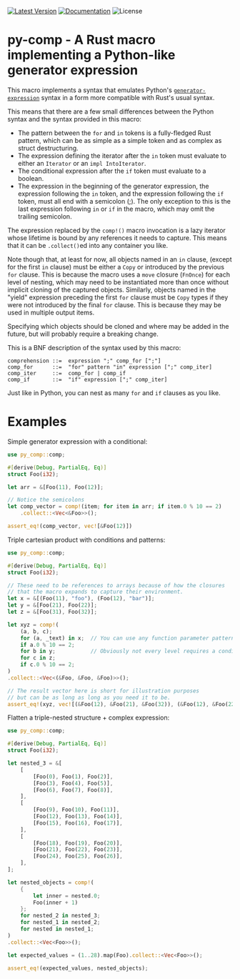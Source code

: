 [![Latest Version]][crates.io] [![Documentation]][docs.rs] ![License]

[crates.io]: https://crates.io/crates/py-comp
[Latest Version]: https://img.shields.io/crates/v/py-comp.svg
[Documentation]: https://docs.rs/py-comp/badge.svg
[docs.rs]: https://docs.rs/py-comp
[License]: https://img.shields.io/crates/l/py-comp.svg

py-comp - A Rust macro implementing a Python-like generator expression
=======

This macro implements a syntax that emulates Python's
[`generator-expression`] syntax in a form more compatible with Rust's
usual syntax.

This means that there are a few small differences between the Python syntax
and the syntax provided in this macro:

* The pattern between the `for` and `in` tokens is a fully-fledged
  Rust pattern, which can be as simple as a simple token and as complex
  as struct destructuring.
* The expression defining the iterator after the `in` token
  must  evaluate to either an `Iterator` or an `impl IntoIterator`.
* The conditional expression after the `if` token must evaluate to
  a boolean.
* The expression in the beginning of the generator expression,
  the expression following the `in` token, and the expression following
  the `if` token, must all end with a semicolon (;). The only exception
  to this is the last expression following `in` or `if` in the macro,
  which may omit the trailing semicolon.

The expression replaced by the `comp!()` macro invocation is a lazy
iterator whose lifetime is bound by any references it needs to capture.
This means that it can be `.collect()`ed into any container you like.

Note though that, at least for now, all objects named in an `in` clause,
(except for the first `in` clause) must be either a `Copy` or introduced by
the previous `for` clause. This is because the macro uses a `move` closure
(`FnOnce`) for each level of nesting, which may need to be instantiated
more than once without implicit cloning of the captured objects.
Similarly, objects named in the "yield" expression preceding the first
`for` clause must be `Copy` types if they were not introduced by the final
`for` clause. This is because they may be used in multiple output items.

Specifying which objects should be cloned and where may be added in the
future, but will probably require a breaking change.

This is a BNF description of the syntax used by this macro:

```bnf
comprehension ::=  expression ";" comp_for [";"]
comp_for      ::=  "for" pattern "in" expression [";" comp_iter]
comp_iter     ::=  comp_for | comp_if
comp_if       ::=  "if" expression [";" comp_iter]
```

Just like in Python, you can nest as many `for` and `if`
clauses as you like.

# Examples

Simple generator expression with a conditional:
```rust
use py_comp::comp;

#[derive(Debug, PartialEq, Eq)]
struct Foo(i32);

let arr = &[Foo(11), Foo(12)];

// Notice the semicolons
let comp_vector = comp!(item; for item in arr; if item.0 % 10 == 2)
    .collect::<Vec<&Foo>>();

assert_eq!(comp_vector, vec![&Foo(12)])
```

Triple cartesian product with conditions and patterns:
```rust
use py_comp::comp;

#[derive(Debug, PartialEq, Eq)]
struct Foo(i32);

// These need to be references to arrays because of how the closures
// that the macro expands to capture their environment.
let x = &[(Foo(11), "foo"), (Foo(12), "bar")];
let y = &[Foo(21), Foo(22)];
let z = &[Foo(31), Foo(32)];

let xyz = comp!(
    (a, b, c);
    for (a, _text) in x;  // You can use any function parameter pattern.
    if a.0 % 10 == 2;
    for b in y;           // Obviously not every level requires a conditional.
    for c in z;
    if c.0 % 10 == 2;
)
.collect::<Vec<(&Foo, &Foo, &Foo)>>();

// The result vector here is short for illustration purposes
// but can be as long as long as you need it to be.
assert_eq!(xyz, vec![(&Foo(12), &Foo(21), &Foo(32)), (&Foo(12), &Foo(22), &Foo(32))])
```

Flatten a triple-nested structure + complex expression:
```rust
use py_comp::comp;

#[derive(Debug, PartialEq, Eq)]
struct Foo(i32);

let nested_3 = &[
    [
        [Foo(0), Foo(1), Foo(2)],
        [Foo(3), Foo(4), Foo(5)],
        [Foo(6), Foo(7), Foo(8)],
    ],
    [
        [Foo(9), Foo(10), Foo(11)],
        [Foo(12), Foo(13), Foo(14)],
        [Foo(15), Foo(16), Foo(17)],
    ],
    [
        [Foo(18), Foo(19), Foo(20)],
        [Foo(21), Foo(22), Foo(23)],
        [Foo(24), Foo(25), Foo(26)],
    ],
];

let nested_objects = comp!(
    {
        let inner = nested.0;
        Foo(inner + 1)
    };
    for nested_2 in nested_3;
    for nested_1 in nested_2;
    for nested in nested_1;
)
.collect::<Vec<Foo>>();

let expected_values = (1..28).map(Foo).collect::<Vec<Foo>>();

assert_eq!(expected_values, nested_objects);
```

[`generator-expression`]: https://docs.python.org/3/reference/expressions.html#generator-expressions
